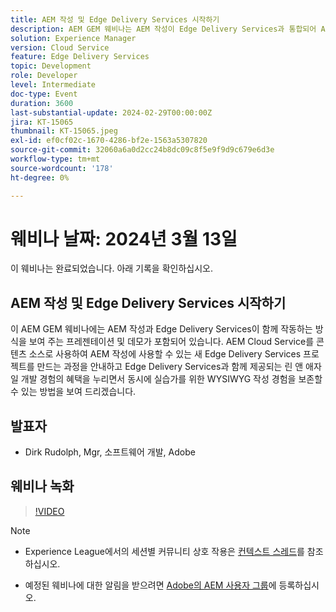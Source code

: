 ```yaml
---
title: AEM 작성 및 Edge Delivery Services 시작하기
description: AEM GEM 웨비나는 AEM 작성이 Edge Delivery Services과 통합되어 AEM Cloud Service로 프로젝트를 만들고 WYSIWYG 제작 인터페이스를 유지 관리하는 방법을 보여 줍니다.
solution: Experience Manager
version: Cloud Service
feature: Edge Delivery Services
topic: Development
role: Developer
level: Intermediate
doc-type: Event
duration: 3600
last-substantial-update: 2024-02-29T00:00:00Z
jira: KT-15065
thumbnail: KT-15065.jpeg
exl-id: ef0cf02c-1670-4286-bf2e-1563a5307820
source-git-commit: 32060a6a0d2cc24b8dc09c8f5e9f9d9c679e6d3e
workflow-type: tm+mt
source-wordcount: '178'
ht-degree: 0%

---
```


# 웨비나 날짜: 2024년 3월 13일

이 웨비나는 완료되었습니다. 아래 기록을 확인하십시오.

## AEM 작성 및 Edge Delivery Services 시작하기

이 AEM GEM 웨비나에는 AEM 작성과 Edge Delivery Services이 함께 작동하는 방식을 보여 주는 프레젠테이션 및 데모가 포함되어 있습니다. AEM Cloud Service를 콘텐츠 소스로 사용하여 AEM 작성에 사용할 수 있는 새 Edge Delivery Services 프로젝트를 만드는 과정을 안내하고 Edge Delivery Services과 함께 제공되는 린 앤 애자일 개발 경험의 혜택을 누리면서 동시에 실습가를 위한 WYSIWYG 작성 경험을 보존할 수 있는 방법을 보여 드리겠습니다.

## 발표자

* Dirk Rudolph, Mgr, 소프트웨어 개발, Adobe

## 웨비나 녹화

>[!VIDEO](https://video.tv.adobe.com/v/3427919/)

>[!NOTE]
> 
>* Experience League에서의 세션별 커뮤니티 상호 작용은 [컨텍스트 스레드](https://adobe.ly/3uIj6D7)를 참조하십시오.
>
>* 예정된 웨비나에 대한 알림을 받으려면 [Adobe의 AEM 사용자 그룹](https://aem-augs.adobe.com/)에 등록하십시오.
